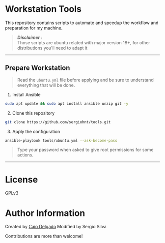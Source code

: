 # Workstation Tools

This repository contains scripts to automate and speedup the workflow and preparation for my machine.

> **_Disclaimer_** :  
> Those scripts are ubuntu related with major version 18+, for other distributions you'll need to adapt it
___

## Prepare Workstation

> Read the `ubuntu.yml` file before applying and be sure to understand everything that will be done.

1. Install Ansible
```bash
sudo apt update && sudo apt install ansible unzip git -y
```
2. Clone this repository
```bash
git clone https://github.com/sergiohnt/tools.git
```

3. Apply the configuration
```bash
ansible-playbook tools/ubuntu.yml --ask-become-pass
```
>Type your password when asked to give root permissions for some actions.
___

# License
GPLv3

# Author Information
Created by [Caio Delgado](https://linktr.ee/caiodelgadonew)
Modified by Sergio Silva

Contributions are more than welcome!
